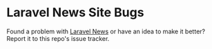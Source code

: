 # Laravel News Site Bugs

Found a problem with [Laravel News](https://laravel-news.com) or have an idea to make it better? Report it to this repo's issue tracker. 
